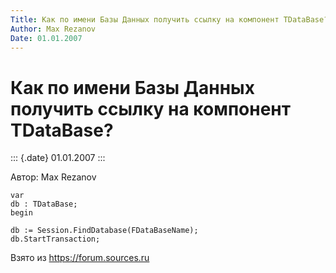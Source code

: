 ```yaml
---
Title: Как по имени Базы Данных получить ссылку на компонент TDataBase?
Author: Max Rezanov
Date: 01.01.2007
---
```



Как по имени Базы Данных получить ссылку на компонент TDataBase?
=================================================================

::: {.date}
01.01.2007
:::

Автор: Max Rezanov

    var
    db : TDataBase;
    begin
     
    db := Session.FindDatabase(FDataBaseName);
    db.StartTransaction;

Взято из <https://forum.sources.ru>
